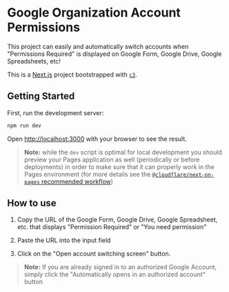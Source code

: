 # Google Organization Account Permissions

This project can easily and automatically switch accounts when "Permissions Required" is displayed on Google Form, Google Drive, Google Spreadsheets, etc!

This is a [Next.js](https://nextjs.org/) project bootstrapped with [`c3`](https://developers.cloudflare.com/pages/get-started/c3).

## Getting Started

First, run the development server:

```bash
npm run dev
```

Open [http://localhost:3000](http://localhost:3000) with your browser to see the result.

> **Note:** while the `dev` script is optimal for local development you should preview your Pages application as well (periodically or before deployments) in order to make sure that it can properly work in the Pages environment (for more details see the [`@cloudflare/next-on-pages` recommended workflow](https://github.com/cloudflare/next-on-pages/blob/05b6256/internal-packages/next-dev/README.md#recommended-workflow))

## How to use

1. Copy the URL of the Google Form, Google Drive, Google Spreadsheet, etc. that displays "Permission Required" or "You need permission"

2. Paste the URL into the input field

3. Click on the "Open account switching screen" button.

> **Note:** If you are already signed in to an authorized Google Account, simply click the "Automatically opens in an authorized account" button
